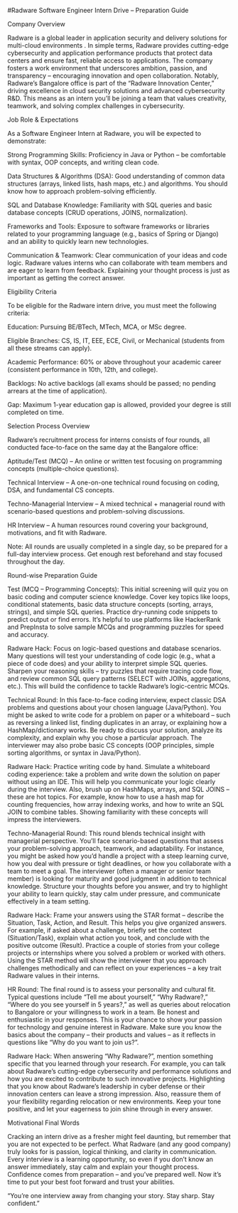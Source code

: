 #Radware Software Engineer Intern Drive – Preparation Guide

Company Overview

Radware is a global leader in application security and delivery solutions for multi-cloud environments . In simple terms, Radware provides cutting-edge cybersecurity and application performance products that protect data centers and ensure fast, reliable access to applications. The company fosters a work environment that underscores ambition, passion, and transparency – encouraging innovation and open collaboration. Notably, Radware’s Bangalore office is part of the “Radware Innovation Center,” driving excellence in cloud security solutions and advanced cybersecurity R&D. This means as an intern you’ll be joining a team that values creativity, teamwork, and solving complex challenges in cybersecurity.

Job Role & Expectations

As a Software Engineer Intern at Radware, you will be expected to demonstrate:

Strong Programming Skills: Proficiency in Java or Python – be comfortable with syntax, OOP concepts, and writing clean code.

Data Structures & Algorithms (DSA): Good understanding of common data structures (arrays, linked lists, hash maps, etc.) and algorithms. You should know how to approach problem-solving efficiently.

SQL and Database Knowledge: Familiarity with SQL queries and basic database concepts (CRUD operations, JOINS, normalization).

Frameworks and Tools: Exposure to software frameworks or libraries related to your programming language (e.g., basics of Spring or Django) and an ability to quickly learn new technologies.

Communication & Teamwork: Clear communication of your ideas and code logic. Radware values interns who can collaborate with team members and are eager to learn from feedback. Explaining your thought process is just as important as getting the correct answer.

Eligibility Criteria

To be eligible for the Radware intern drive, you must meet the following criteria:

Education: Pursuing BE/BTech, MTech, MCA, or MSc degree.

Eligible Branches: CS, IS, IT, EEE, ECE, Civil, or Mechanical (students from all these streams can apply).

Academic Performance: 60% or above throughout your academic career (consistent performance in 10th, 12th, and college).

Backlogs: No active backlogs (all exams should be passed; no pending arrears at the time of application).

Gap: Maximum 1-year education gap is allowed, provided your degree is still completed on time.

Selection Process Overview

Radware’s recruitment process for interns consists of four rounds, all conducted face-to-face on the same day at the Bangalore office:

Aptitude/Test (MCQ) – An online or written test focusing on programming concepts (multiple-choice questions).

Technical Interview – A one-on-one technical round focusing on coding, DSA, and fundamental CS concepts.

Techno-Managerial Interview – A mixed technical + managerial round with scenario-based questions and problem-solving discussions.

HR Interview – A human resources round covering your background, motivations, and fit with Radware.

Note: All rounds are usually completed in a single day, so be prepared for a full-day interview process. Get enough rest beforehand and stay focused throughout the day.

Round-wise Preparation Guide

Test (MCQ – Programming Concepts): This initial screening will quiz you on basic coding and computer science knowledge. Cover key topics like loops, conditional statements, basic data structure concepts (sorting, arrays, strings), and simple SQL queries. Practice dry-running code snippets to predict output or find errors. It’s helpful to use platforms like HackerRank and PrepInsta to solve sample MCQs and programming puzzles for speed and accuracy.

Radware Hack: Focus on logic-based questions and database scenarios. Many questions will test your understanding of code logic (e.g., what a piece of code does) and your ability to interpret simple SQL queries. Sharpen your reasoning skills – try puzzles that require tracing code flow, and review common SQL query patterns (SELECT with JOINs, aggregations, etc.). This will build the confidence to tackle Radware’s logic-centric MCQs.

Technical Round: In this face-to-face coding interview, expect classic DSA problems and questions about your chosen language (Java/Python). You might be asked to write code for a problem on paper or a whiteboard – such as reversing a linked list, finding duplicates in an array, or explaining how a HashMap/dictionary works. Be ready to discuss your solution, analyze its complexity, and explain why you chose a particular approach. The interviewer may also probe basic CS concepts (OOP principles, simple sorting algorithms, or syntax in Java/Python).

Radware Hack: Practice writing code by hand. Simulate a whiteboard coding experience: take a problem and write down the solution on paper without using an IDE. This will help you communicate your logic clearly during the interview. Also, brush up on HashMaps, arrays, and SQL JOINS – these are hot topics. For example, know how to use a hash map for counting frequencies, how array indexing works, and how to write an SQL JOIN to combine tables. Showing familiarity with these concepts will impress the interviewers.

Techno-Managerial Round: This round blends technical insight with managerial perspective. You’ll face scenario-based questions that assess your problem-solving approach, teamwork, and adaptability. For instance, you might be asked how you’d handle a project with a steep learning curve, how you deal with pressure or tight deadlines, or how you collaborate with a team to meet a goal. The interviewer (often a manager or senior team member) is looking for maturity and good judgment in addition to technical knowledge. Structure your thoughts before you answer, and try to highlight your ability to learn quickly, stay calm under pressure, and communicate effectively in a team setting.

Radware Hack: Frame your answers using the STAR format – describe the Situation, Task, Action, and Result. This helps you give organized answers. For example, if asked about a challenge, briefly set the context (Situation/Task), explain what action you took, and conclude with the positive outcome (Result). Practice a couple of stories from your college projects or internships where you solved a problem or worked with others. Using the STAR method will show the interviewer that you approach challenges methodically and can reflect on your experiences – a key trait Radware values in their interns.

HR Round: The final round is to assess your personality and cultural fit. Typical questions include “Tell me about yourself,” “Why Radware?,” “Where do you see yourself in 5 years?,” as well as queries about relocation to Bangalore or your willingness to work in a team. Be honest and enthusiastic in your responses. This is your chance to show your passion for technology and genuine interest in Radware. Make sure you know the basics about the company – their products and values – as it reflects in questions like “Why do you want to join us?”.

Radware Hack: When answering “Why Radware?”, mention something specific that you learned through your research. For example, you can talk about Radware’s cutting-edge cybersecurity and performance solutions and how you are excited to contribute to such innovative projects. Highlighting that you know about Radware’s leadership in cyber defense or their innovation centers can leave a strong impression. Also, reassure them of your flexibility regarding relocation or new environments. Keep your tone positive, and let your eagerness to join shine through in every answer.

Motivational Final Words

Cracking an intern drive as a fresher might feel daunting, but remember that you are not expected to be perfect. What Radware (and any good company) truly looks for is passion, logical thinking, and clarity in communication. Every interview is a learning opportunity, so even if you don’t know an answer immediately, stay calm and explain your thought process. Confidence comes from preparation – and you’ve prepared well. Now it’s time to put your best foot forward and trust your abilities.

“You’re one interview away from changing your story. Stay sharp. Stay confident.”